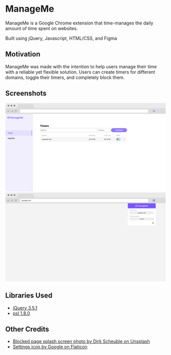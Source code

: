 # ManageMe

ManageMe is a Google Chrome extension that time-manages the daily amount of time
spent on websites.

Built using jQuery, Javascript, HTML/CSS, and Figma

## Motivation
ManageMe was made with the intention to help users manage their time with a 
reliable yet flexible solution. Users can create timers for different domains, 
toggle their timers, and completely block them.

## Screenshots
![Options page](images/options-demo.png)
![Popup example](images/popup-demo.png)

## Libraries Used
* [jQuery 3.5.1](https://jquery.com)
* [psl 1.8.0](https://www.npmjs.com/package/psl)

## Other Credits
* [Blocked page splash screen photo by Dirk Scheuble on Unsplash](https://unsplash.com/photos/MpN-RvJ4lRc)
* [Settings icon by Google on Flaticon](https://www.flaticon.com)
